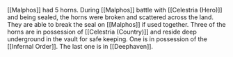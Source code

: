 [[Malphos]] had 5 horns. During [[Malphos]] battle with [[Celestria (Hero)]] and being sealed, the horns were broken and scattered across the land. They are able to break the seal on [[Malphos]] if used together. Three of the horns are in possession of [[Celestria (Country)]] and reside deep underground in the vault for safe keeping. One is in possession of the [[Infernal Order]]. The last one is in [[Deephaven]].
